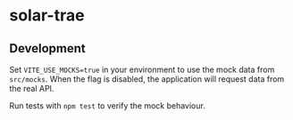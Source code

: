 # solar-trae

## Development

Set `VITE_USE_MOCKS=true` in your environment to use the mock data from `src/mocks`. When the flag is disabled, the application will request data from the real API.

Run tests with `npm test` to verify the mock behaviour.
